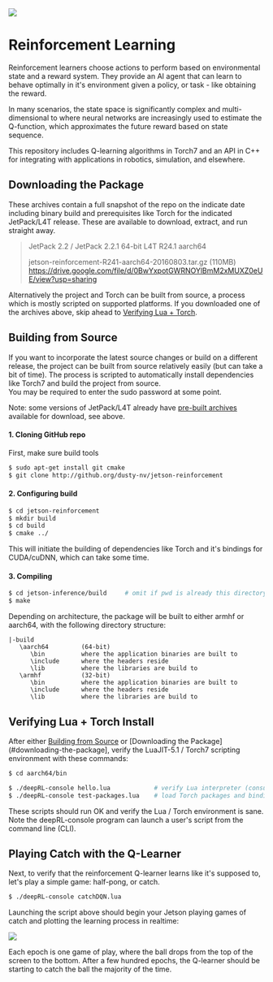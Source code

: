 <img src="https://a70ad2d16996820e6285-3c315462976343d903d5b3a03b69072d.ssl.cf2.rackcdn.com/10dc4a454bb70fe282e196d5758bf3bf">

# Reinforcement Learning
Reinforcement learners choose actions to perform based on environmental state and a reward system.  They provide an AI agent that can learn to behave optimally in it's environment given a policy, or task - like obtaining the reward.

In many scenarios, the state space is significantly complex and multi-dimensional to where neural networks are increasingly used to estimate the Q-function, which approximates the future reward based on state sequence.

This repository includes Q-learning algorithms in Torch7 and an API in C++ for integrating with applications in robotics, simulation, and elsewhere.


## Downloading the Package

These archives contain a full snapshot of the repo on the indicate date including binary build and prerequisites like Torch for the indicated JetPack/L4T release.
These are available to download, extract, and run straight away.

> JetPack 2.2 / JetPack 2.2.1 64-bit
> L4T R24.1 aarch64
>
> jetson-reinforcement-R241-aarch64-20160803.tar.gz (110MB)
> https://drive.google.com/file/d/0BwYxpotGWRNOYlBmM2xMUXZ0eUE/view?usp=sharing


Alternatively the project and Torch can be built from source, a process which is mostly scripted on supported platforms.
If you downloaded one of the archives above, skip ahead to [Verifying Lua + Torch](#verifying-lua-torch).


## Building from Source

If you want to incorporate the latest source changes or build on a different release, the project can be built from source relatively easily (but can take a bit of time).
The process is scripted to automatically install dependencies like Torch7 and build the project from source.  
You may be required to enter the sudo password at some point.

Note: some versions of JetPack/L4T already have [pre-built archives](#downloading-the-package) available for download, see above.

#### 1. Cloning GitHub repo

First, make sure build tools 
``` bash
$ sudo apt-get install git cmake
$ git clone http://github.org/dusty-nv/jetson-reinforcement
```

#### 2. Configuring build

``` bash
$ cd jetson-reinforcement
$ mkdir build
$ cd build
$ cmake ../
```

This will initiate the building of dependencies like Torch and it's bindings for CUDA/cuDNN, which can take some time.


#### 3. Compiling

``` bash
$ cd jetson-inference/build     # omit if pwd is already this directory from step #2
$ make
```

Depending on architecture, the package will be built to either armhf or aarch64, with the following directory structure:

```
|-build
   \aarch64		    (64-bit)
      \bin			where the application binaries are built to
      \include		where the headers reside
      \lib			where the libraries are build to
   \armhf           (32-bit)
      \bin			where the application binaries are built to
      \include		where the headers reside
      \lib			where the libraries are build to
```
	  
## Verifying Lua + Torch Install

After either [Building from Source](#building-from-source) or [Downloading the Package](#downloading-the-package], verify the LuaJIT-5.1 / Torch7 scripting environment with these commands:

``` bash
$ cd aarch64/bin

$ ./deepRL-console hello.lua			# verify Lua interpreter (consult if unfamiliar with Lua)
$ ./deepRL-console test-packages.lua    # load Torch packages and bindings
```

These scripts should run OK and verify the Lua / Torch environment is sane.
Note the deepRL-console program can launch a user's script from the command line (CLI).


## Playing Catch with the Q-Learner

Next, to verify that the reinforcement Q-learner learns like it's supposed to, let's play a simple game:  half-pong, or catch.

``` bash
$ ./deepRL-console catchDQN.lua
```

Launching the script above should begin your Jetson playing games of catch and plotting the learning process in realtime:

<a href="https://a70ad2d16996820e6285-3c315462976343d903d5b3a03b69072d.ssl.cf2.rackcdn.com/cf9c6939c3e5eb7d46056009a8d03904"><img src="https://a70ad2d16996820e6285-3c315462976343d903d5b3a03b69072d.ssl.cf2.rackcdn.com/cf9c6939c3e5eb7d46056009a8d03904"></a>

Each epoch is one game of play, where the ball drops from the top of the screen to the bottom.
After a few hundred epochs, the Q-learner should be starting to catch the ball the majority of the time.


